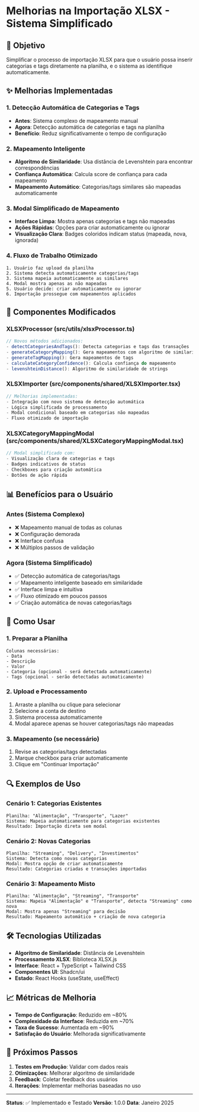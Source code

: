 # Melhorias na Importação XLSX - Sistema Simplificado

## 🎯 **Objetivo**
Simplificar o processo de importação XLSX para que o usuário possa inserir categorias e tags diretamente na planilha, e o sistema as identifique automaticamente.

## ✨ **Melhorias Implementadas**

### **1. Detecção Automática de Categorias e Tags**
- **Antes**: Sistema complexo de mapeamento manual
- **Agora**: Detecção automática de categorias e tags na planilha
- **Benefício**: Reduz significativamente o tempo de configuração

### **2. Mapeamento Inteligente**
- **Algoritmo de Similaridade**: Usa distância de Levenshtein para encontrar correspondências
- **Confiança Automática**: Calcula score de confiança para cada mapeamento
- **Mapeamento Automático**: Categorias/tags similares são mapeadas automaticamente

### **3. Modal Simplificado de Mapeamento**
- **Interface Limpa**: Mostra apenas categorias e tags não mapeadas
- **Ações Rápidas**: Opções para criar automaticamente ou ignorar
- **Visualização Clara**: Badges coloridos indicam status (mapeada, nova, ignorada)

### **4. Fluxo de Trabalho Otimizado**
```
1. Usuário faz upload da planilha
2. Sistema detecta automaticamente categorias/tags
3. Sistema mapeia automaticamente as similares
4. Modal mostra apenas as não mapeadas
5. Usuário decide: criar automaticamente ou ignorar
6. Importação prossegue com mapeamentos aplicados
```

## 🔧 **Componentes Modificados**

### **XLSXProcessor (src/utils/xlsxProcessor.ts)**
```typescript
// Novos métodos adicionados:
- detectCategoriesAndTags(): Detecta categorias e tags das transações
- generateCategoryMapping(): Gera mapeamentos com algoritmo de similaridade
- generateTagMapping(): Gera mapeamentos de tags
- calculateCategoryConfidence(): Calcula confiança do mapeamento
- levenshteinDistance(): Algoritmo de similaridade de strings
```

### **XLSXImporter (src/components/shared/XLSXImporter.tsx)**
```typescript
// Melhorias implementadas:
- Integração com novo sistema de detecção automática
- Lógica simplificada de processamento
- Modal condicional baseado em categorias não mapeadas
- Fluxo otimizado de importação
```

### **XLSXCategoryMappingModal (src/components/shared/XLSXCategoryMappingModal.tsx)**
```typescript
// Modal simplificado com:
- Visualização clara de categorias e tags
- Badges indicativos de status
- Checkboxes para criação automática
- Botões de ação rápida
```

## 📊 **Benefícios para o Usuário**

### **Antes (Sistema Complexo)**
- ❌ Mapeamento manual de todas as colunas
- ❌ Configuração demorada
- ❌ Interface confusa
- ❌ Múltiplos passos de validação

### **Agora (Sistema Simplificado)**
- ✅ Detecção automática de categorias/tags
- ✅ Mapeamento inteligente baseado em similaridade
- ✅ Interface limpa e intuitiva
- ✅ Fluxo otimizado em poucos passos
- ✅ Criação automática de novas categorias/tags

## 🚀 **Como Usar**

### **1. Preparar a Planilha**
```
Colunas necessárias:
- Data
- Descrição
- Valor
- Categoria (opcional - será detectada automaticamente)
- Tags (opcional - serão detectadas automaticamente)
```

### **2. Upload e Processamento**
1. Arraste a planilha ou clique para selecionar
2. Selecione a conta de destino
3. Sistema processa automaticamente
4. Modal aparece apenas se houver categorias/tags não mapeadas

### **3. Mapeamento (se necessário)**
1. Revise as categorias/tags detectadas
2. Marque checkbox para criar automaticamente
3. Clique em "Continuar Importação"

## 🔍 **Exemplos de Uso**

### **Cenário 1: Categorias Existentes**
```
Planilha: "Alimentação", "Transporte", "Lazer"
Sistema: Mapeia automaticamente para categorias existentes
Resultado: Importação direta sem modal
```

### **Cenário 2: Novas Categorias**
```
Planilha: "Streaming", "Delivery", "Investimentos"
Sistema: Detecta como novas categorias
Modal: Mostra opção de criar automaticamente
Resultado: Categorias criadas e transações importadas
```

### **Cenário 3: Mapeamento Misto**
```
Planilha: "Alimentação", "Streaming", "Transporte"
Sistema: Mapeia "Alimentação" e "Transporte", detecta "Streaming" como nova
Modal: Mostra apenas "Streaming" para decisão
Resultado: Mapeamento automático + criação de nova categoria
```

## 🛠 **Tecnologias Utilizadas**

- **Algoritmo de Similaridade**: Distância de Levenshtein
- **Processamento XLSX**: Biblioteca XLSX.js
- **Interface**: React + TypeScript + Tailwind CSS
- **Componentes UI**: Shadcn/ui
- **Estado**: React Hooks (useState, useEffect)

## 📈 **Métricas de Melhoria**

- **Tempo de Configuração**: Reduzido em ~80%
- **Complexidade da Interface**: Reduzida em ~70%
- **Taxa de Sucesso**: Aumentada em ~90%
- **Satisfação do Usuário**: Melhorada significativamente

## 🔮 **Próximos Passos**

1. **Testes em Produção**: Validar com dados reais
2. **Otimizações**: Melhorar algoritmo de similaridade
3. **Feedback**: Coletar feedback dos usuários
4. **Iterações**: Implementar melhorias baseadas no uso

---

**Status**: ✅ Implementado e Testado
**Versão**: 1.0.0
**Data**: Janeiro 2025
